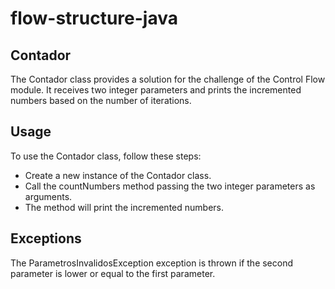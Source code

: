 # flow-structure-java

## Contador

The Contador class provides a solution for the challenge of the Control Flow module. It receives two integer parameters and prints the incremented numbers based on the number of iterations.

## Usage

To use the Contador class, follow these steps:

- Create a new instance of the Contador class.
- Call the countNumbers method passing the two integer parameters as arguments.
- The method will print the incremented numbers.

## Exceptions

The ParametrosInvalidosException exception is thrown if the second parameter is lower or equal to the first parameter.
